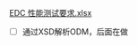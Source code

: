 
[EDC 性能测试要求.xlsx](https://edetek-my.sharepoint.com/:x:/p/jin_min/EbI5jIGLMLZAvFtGPGMDWsABik69cWB-KwEMs6OEEbXEZQ?e=08tpE1)

- [ ] 通过XSD解析ODM，后面在做